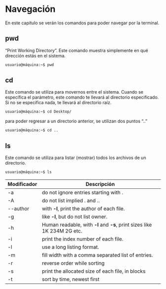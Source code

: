 # Navegación

En este capítulo se verán los comandos para poder navegar por la terminal.

## pwd

“Print Working Directory”. Este comando muestra simplemente en qué dirección estás en el sistema. 

```bash
usuario@máquina:~$ pwd
```



## cd

Este comando se utiliza para movernos entre el sistema. Cuando se específica el parámetro, este comando te llevará al directorio especificado. Si no se especifica nada, te llevará al directorio raíz.

```bash
usuario@máquina:~$ cd Desktop/
```


para poder regresar a un directorio anterior, se utilizan dos puntos “..”

```bash
usuario@máquina:~$ cd ..
```



## ls

Este comando se utiliza para listar (mostrar) todos los archivos de un directorio.

```bash
usuario@máquina:~$ ls
```



| Modificador | Descripción                                                  |
| ----------- | ------------------------------------------------------------ |
| -a          | do not ignore entries starting with  .                       |
| -A          | do not list implied  .  and  ..                              |
| --author    | with **-l**, print the author of each file.                  |
| -g          | like **-l**, but do not list owner.                          |
| -h          | Human readable, with **-l** and **-s**, print sizes like 1K 234M 2G etc. |
| -i          | print the index number of each file.                         |
| -l          | use a long listing format.                                   |
| -m          | fill width with a comma separated list of entries.           |
| -r          | reverse order while sorting                                  |
| -s          | print the allocated size of each file, in blocks             |
| -t          | sort by time, newest first                                   |



